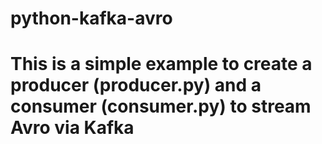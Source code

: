 # python-kafka-avro
This is a simple example to create a producer (producer.py) and a consumer (consumer.py) to stream Avro via Kafka
=======
